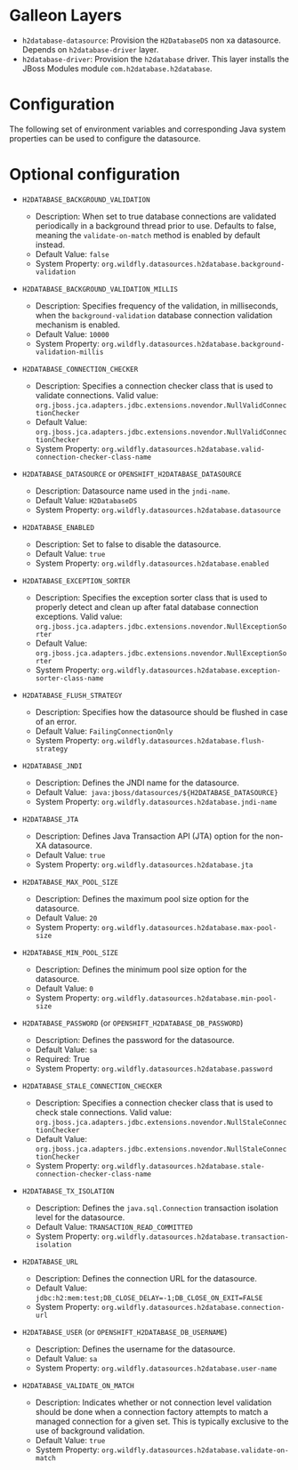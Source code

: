 Galleon Layers
=========

* `h2database-datasource`: Provision the `H2DatabaseDS` non xa datasource. Depends on `h2database-driver` layer.
* `h2database-driver`: Provision the `h2database` driver. This layer installs the JBoss Modules module `com.h2database.h2database`.

Configuration
========

The following set of environment variables and corresponding Java system properties can be used to configure the datasource.

Optional configuration
==============

* `H2DATABASE_BACKGROUND_VALIDATION`

  * Description: When set to true database connections are validated periodically in a background thread prior to use. Defaults to false, meaning the `validate-on-match` method is enabled by default instead.  
  * Default Value: `false`
  * System Property: `org.wildfly.datasources.h2database.background-validation`

* `H2DATABASE_BACKGROUND_VALIDATION_MILLIS`

  * Description: Specifies frequency of the validation, in milliseconds, when the `background-validation` database connection validation mechanism is enabled.    
  * Default Value: `10000`
  * System Property: `org.wildfly.datasources.h2database.background-validation-millis`

* `H2DATABASE_CONNECTION_CHECKER`

  * Description: Specifies a connection checker class that is used to validate connections. Valid value: `org.jboss.jca.adapters.jdbc.extensions.novendor.NullValidConnectionChecker`
  * Default Value: `org.jboss.jca.adapters.jdbc.extensions.novendor.NullValidConnectionChecker`
  * System Property: `org.wildfly.datasources.h2database.valid-connection-checker-class-name`

* `H2DATABASE_DATASOURCE` or `OPENSHIFT_H2DATABASE_DATASOURCE`

  * Description: Datasource name used in the `jndi-name`.
  * Default Value: `H2DatabaseDS`
  * System Property: `org.wildfly.datasources.h2database.datasource`

* `H2DATABASE_ENABLED`

  * Description: Set to false to disable the datasource.
  * Default Value: `true`
  * System Property: `org.wildfly.datasources.h2database.enabled`

* `H2DATABASE_EXCEPTION_SORTER`

  * Description: Specifies the exception sorter class that is used to properly detect and clean up after fatal database connection exceptions. Valid value: `org.jboss.jca.adapters.jdbc.extensions.novendor.NullExceptionSorter`
  * Default Value: `org.jboss.jca.adapters.jdbc.extensions.novendor.NullExceptionSorter`
  * System Property: `org.wildfly.datasources.h2database.exception-sorter-class-name`

* `H2DATABASE_FLUSH_STRATEGY`

  * Description: Specifies how the datasource should be flushed in case of an error.    
  * Default Value: `FailingConnectionOnly`
  * System Property: `org.wildfly.datasources.h2database.flush-strategy`

* `H2DATABASE_JNDI`

  * Description: Defines the JNDI name for the datasource.
  * Default Value:` java:jboss/datasources/${H2DATABASE_DATASOURCE}`
  * System Property: `org.wildfly.datasources.h2database.jndi-name`

* `H2DATABASE_JTA`

  * Description: Defines Java Transaction API (JTA) option for the non-XA datasource.
  * Default Value: `true`
  * System Property: `org.wildfly.datasources.h2database.jta`

* `H2DATABASE_MAX_POOL_SIZE`

  * Description: Defines the maximum pool size option for the datasource.
  * Default Value: `20`
  * System Property: `org.wildfly.datasources.h2database.max-pool-size`

* `H2DATABASE_MIN_POOL_SIZE`

  * Description: Defines the minimum pool size option for the datasource.
  * Default Value: `0`
  * System Property: `org.wildfly.datasources.h2database.min-pool-size`

* `H2DATABASE_PASSWORD` (or `OPENSHIFT_H2DATABASE_DB_PASSWORD`)

  * Description: Defines the password for the datasource.
  * Default Value: `sa`
  * Required: True
  * System Property: `org.wildfly.datasources.h2database.password`

* `H2DATABASE_STALE_CONNECTION_CHECKER`

  * Description: Specifies a connection checker class that is used to check stale connections. Valid value: `org.jboss.jca.adapters.jdbc.extensions.novendor.NullStaleConnectionChecker`
  * Default Value: `org.jboss.jca.adapters.jdbc.extensions.novendor.NullStaleConnectionChecker`
  * System Property: `org.wildfly.datasources.h2database.stale-connection-checker-class-name`

* `H2DATABASE_TX_ISOLATION`

  * Description: Defines the `java.sql.Connection` transaction isolation level for the datasource.    
  * Default Value: `TRANSACTION_READ_COMMITTED`
  * System Property: `org.wildfly.datasources.h2database.transaction-isolation`

* `H2DATABASE_URL`

  * Description: Defines the connection URL for the datasource. 
  * Default Value: `jdbc:h2:mem:test;DB_CLOSE_DELAY=-1;DB_CLOSE_ON_EXIT=FALSE`
  * System Property: `org.wildfly.datasources.h2database.connection-url`

* `H2DATABASE_USER` (or `OPENSHIFT_H2DATABASE_DB_USERNAME`)

  * Description: Defines the username for the datasource. 
  * Default Value: `sa`
  * System Property: `org.wildfly.datasources.h2database.user-name`

* `H2DATABASE_VALIDATE_ON_MATCH`

  * Description: Indicates whether or not connection level validation should be done when a connection factory attempts to match a managed connection for a given set. This is typically exclusive to the use of background validation.
  * Default Value: `true`
  * System Property: `org.wildfly.datasources.h2database.validate-on-match`

